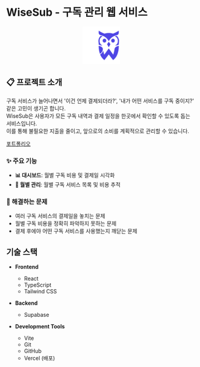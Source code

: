 # WiseSub - 구독 관리 웹 서비스

<div align="center">
  <img src="public/logo.svg" alt="WiseSub Logo" width="100"/>
</div>

## 📋 프로젝트 소개

구독 서비스가 늘어나면서 '이건 언제 결제되더라?', '내가 어떤 서비스를 구독 중이지?' 같은 고민이 생기곤 합니다.  
WiseSub은 사용자가 모든 구독 내역과 결제 일정을 한곳에서 확인할 수 있도록 돕는 서비스입니다.  
이를 통해 불필요한 지출을 줄이고, 앞으로의 소비를 계획적으로 관리할 수 있습니다.

[포트폴리오](https://www.canva.com/design/DAGhtrebMj4/fr96Y9hBM3LmPLsSwQpulg/view?utm_content=DAGhtrebMj4&utm_campaign=designshare&utm_medium=link2&utm_source=uniquelinks&utlId=h46fd2eef7c)

### ✨ 주요 기능

- **📊 대시보드**: 월별 구독 비용 및 결제일 시각화
- **📅 월별 관리**: 월별 구독 서비스 목록 및 비용 추적

### 🎯 해결하는 문제

- 여러 구독 서비스의 결제일을 놓치는 문제
- 월별 구독 비용을 정확히 파악하지 못하는 문제
- 결제 후에야 어떤 구독 서비스를 사용했는지 깨닫는 문제

## 기술 스택

- **Frontend**
  - React
  - TypeScript
  - Tailwind CSS

- **Backend**
  - Supabase

- **Development Tools**
  - Vite
  - Git
  - GitHub
  - Vercel (배포)
